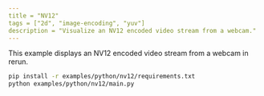 ```yaml
---
title = "NV12"
tags = ["2d", "image-encoding", "yuv"]
description = "Visualize an NV12 encoded video stream from a webcam."
---
```


<!--
Place a screenshot in place of this comment
Use `just upload --help` for instructions
-->

This example displays an NV12 encoded video stream from a webcam in rerun.

```bash
pip install -r examples/python/nv12/requirements.txt
python examples/python/nv12/main.py
```